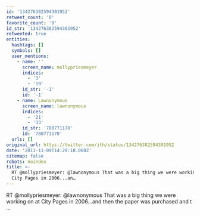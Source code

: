 ```yaml
---
id: '134276382594301952'
retweet_count: '0'
favorite_count: '0'
id_str: '134276382594301952'
retweeted: true
entities:
  hashtags: []
  symbols: []
  user_mentions:
    - name: ''
      screen_name: mollypriesmeyer
      indices:
        - '3'
        - '19'
      id_str: '-1'
      id: '-1'
    - name: Lawnonymous
      screen_name: lawnonymous
      indices:
        - '21'
        - '33'
      id_str: '780771170'
      id: '780771170'
  urls: []
original_url: https://twitter.com/jth/status/134276382594301952
date: '2011-11-09T14:29:18.000Z'
sitemap: false
robots: noindex
title: >-
  RT @mollypriesmeyer: @lawnonymous That was a big thing we were working on at
  City Pages in 2006...an…
---
```


RT @mollypriesmeyer: @lawnonymous That was a big thing we were working on at City Pages in 2006...and then the paper was purchased and t ...